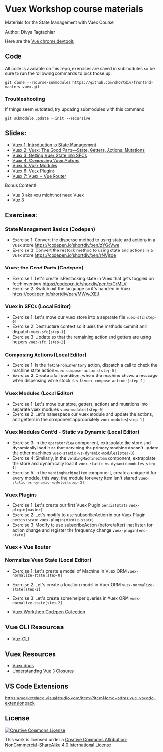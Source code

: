 # Vuex Workshop course materials

Materials for the State Management with Vuex Course

Author: Divya Tagtachian

Here are the [Vue chrome devtools](https://chrome.google.com/webstore/detail/vuejs-devtools/nhdogjmejiglipccpnnnanhbledajbpd?hl=en)

## Code
All code is available on this repo, exercises are saved in submodules so be sure to run the following commands to pick those up: 

```
git clone --recurse-submodules https://github.com/shortdiv/frontend-masters-vuex.git
```

### Troubleshooting
If things seem outdated, try updating submodules with this command: 
```
git submodule update --init --recursive
```

## Slides:
- [Vuex 1: Introduction to State Management](https://slides.com/shortdiv/vuex-1)
- [Vuex 2: Vuex; The Good Parts—State, Getters, Actions, Mutations](https://slides.com/shortdiv/vuex-2)
- [Vuex 3: Getting Vuex State into SFCs](https://slides.com/shortdiv/vuex-3)
- [Vuex 4: Composing Vuex Actions](https://slides.com/shortdiv/vuex-4)
- [Vuex 5: Vuex Modules](https://slides.com/shortdiv/vuex-5)
- [Vuex 6: Vuex Plugins](https://slides.com/shortdiv/vuex-6)
- [Vuex 7: Vuex + Vue Router](https://slides.com/shortdiv/vuex-7/)

Bonus Content! 
- [Vue 3 aka you might not need Vuex](https://slides.com/shortdiv/vue-3-aka-you-might-not-need-vuex/edit)
- [Vue 3](https://noti.st/shortdiv/mqzBEX/at-vues-end#sdD4BHq)

## Exercises:

### State Management Basics (Codepen)
- Exercise 1: 
Convert the dispense method to using state and actions in a vuex store
https://codepen.io/shortdiv/pen/zYGoVwe
- Exercise 2: 
Convert the restock method to using state and actions in a vuex store
https://codepen.io/shortdiv/pen/rNVjzoe

### Vuex; the Good Parts (Codepen)
- Exercise 1: 
Let's create isRestocking state in Vuex that gets toggled on fetchInventory https://codepen.io/shortdiv/pen/xxGrMLV
- Exercise 2: Switch out the language so it's handled in Vuex https://codepen.io/shortdiv/pen/MWwJXEJ

### Vuex in SFCs (Local Editor)
- Exercise 1: Let's move our vuex store into a separate file
`vuex-sfc[step-0]`
- Exercise 2: Destructure context so it uses the methods commit and dispatch `vuex-sfc[step-1]`
- Exercise 3: Update so that the remaining action and getters are using helpers `vuex-sfc [step-2]`

### Composing Actions (Local Editor)
- Exercise 1: In the `fetchFromInventory` action, dispatch a call to check the machine state action `vuex-compose-actions[step-0]`
- Exercise 2: Create a fail condition, where the machine shows a message when dispensing while stock is < 0 `vuex-compose-actions[step-1]`

### Vuex Modules (Local Editor)
- Exercise 1: Let's move our store, getters, actions and mutations into separate vuex modules `vuex-modules[step-0]`
- Exercise 2: Let's namespace our vuex module and update the actions, and getters in the component appropriately `vuex-modules[step-1]`

### Vuex Modules Cont'd - Static vs Dynamic (Local Editor)
- Exercise 3: In the `operatorView` component, extrapolate the store and dynamically load it so that servicing the primary machine doesn't update the other machines `vuex-static-vs-dynamic-modules[step-0]`
- Exercise 4: Similarly, in the `vendingMachineItem` component, extrapolate the store and dynamically load it `vuex-static-vs-dynamic-modules[step-1]`
- Exercise 5: In the `vendingMachineItem` component, create a unique id for every module, this way, the module for every item isn't shared `vuex-static-vs-dynamic-modules[step-2]`

### Vuex Plugins
- Exercise 1: Let's create our first Vuex Plugin `persistState` `vuex-plugin[master]`
- Exercise 2: Let's modify to use subscribeAction in our Vuex Plugin `persistState` `vuex-plugin[middle-state]`
- Exercise 3: Modify to use subscribeAction (before/after) that listen for action change and register the frequency change `vuex-plugin[end-state]`

### Vuex + Vue Router

### Normalize Vuex State (Local Editor)
- Exercise 1: Let's create a model of Machine in Vuex ORM `vuex-normalize-state[step-0]`
- Exercise 2: Let's create a location model in Vuex ORM `vuex-normalize-state[step-1]`
- Exercise 3: Let's create some helper queries in Vuex ORM `vuex-normalize-state[step-2]`


- [Vuex Workshop Codepen Collection](https://codepen.io/collection/DzPMVV)

## Vue CLI Resources

- [Vue-CLI](https://github.com/vuejs/vue-cli)

## Vuex Resources

- [Vuex docs](https://vuex.vuejs.org/en/)
- [Understanding Vue 3 Closures](https://www.youtube.com/watch?v=KJP1E-Y-xyo)

## VS Code Extensions
https://marketplace.visualstudio.com/items?itemName=sdras.vue-vscode-extensionpack

## License

[![Creative Commons License](https://i.creativecommons.org/l/by-nc-sa/4.0/88x31.png)](http://creativecommons.org/licenses/by-nc-sa/4.0/)

This work is licensed under a [Creative Commons Attribution-NonCommercial-ShareAlike 4.0 International License](http://creativecommons.org/licenses/by-nc-sa/4.0/)